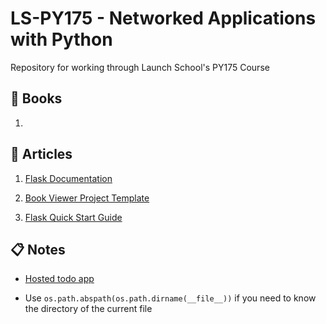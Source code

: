 # LS-PY175 - Networked Applications with Python
Repository for working through Launch School's PY175 Course

## :green_book: Books
1. 

## :memo: Articles
1. [Flask Documentation](https://flask.palletsprojects.com/en/stable/)

1. [Book Viewer Project Template](https://dicf9ht99spz0.cloudfront.net/py175/zips/book_viewer_starter.zip)

1. [Flask Quick Start Guide](https://launchschool.com/gists/b1fd339b)

## :clipboard: Notes
- [Hosted todo app](https://ls-170-sinatra-todos.herokuapp.com/)

- Use `os.path.abspath(os.path.dirname(__file__))` if you need to know the directory of the current file